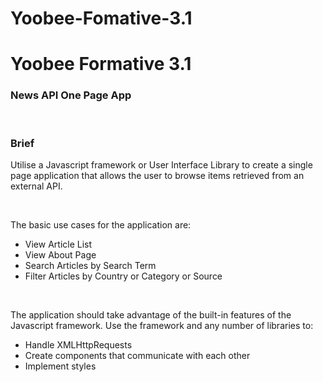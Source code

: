 # Yoobee-Fomative-3.1
<h1>Yoobee Formative 3.1</h1>
<h3>News API One Page App</h3>
<br>
<h3>Brief</h3>
<p>Utilise a Javascript framework or User Interface Library to create a single page application that allows the user to browse items retrieved from an external API.</p>
<br>
<p>The basic use cases for the application are:</p>

- View Article List
- View About Page
- Search Articles by Search Term
- Filter Articles by Country or Category or Source
<br>
<p>The application should take advantage of the built-in features of the Javascript framework. Use the framework and any number of libraries to:</p>

- Handle XMLHttpRequests
- Create components that communicate with each other
- Implement styles
